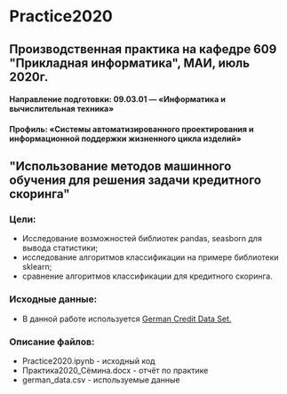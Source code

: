 # Practice2020
## Производственная практика на кафедре 609 "Прикладная информатика", МАИ, июль 2020г.
#### Направление подготовки: 09.03.01 — «Информатика и вычислительная техника»
#### Профиль: «Системы автоматизированного проектирования и информационной поддержки жизненного цикла изделий»

## "Использование методов машинного обучения для решения задачи кредитного скоринга"

### Цели:
-	Исследование возможностей библиотек pandas, seasborn для вывода статистики;
-	исследование алгоритмов классификации на примере библиотеки sklearn;
-	сравнение алгоритмов классификации для кредитного скоринга.

### Исходные данные:
- В данной работе используется [German Credit Data Set.](https://archive.ics.uci.edu/ml/datasets/statlog+(german+credit+data) "Датасет")

### Описание файлов:
- Practice2020.ipynb - исходный код
- Практика2020_Сёмина.docx - отчёт по практике
- german_data.csv - используемые данные
